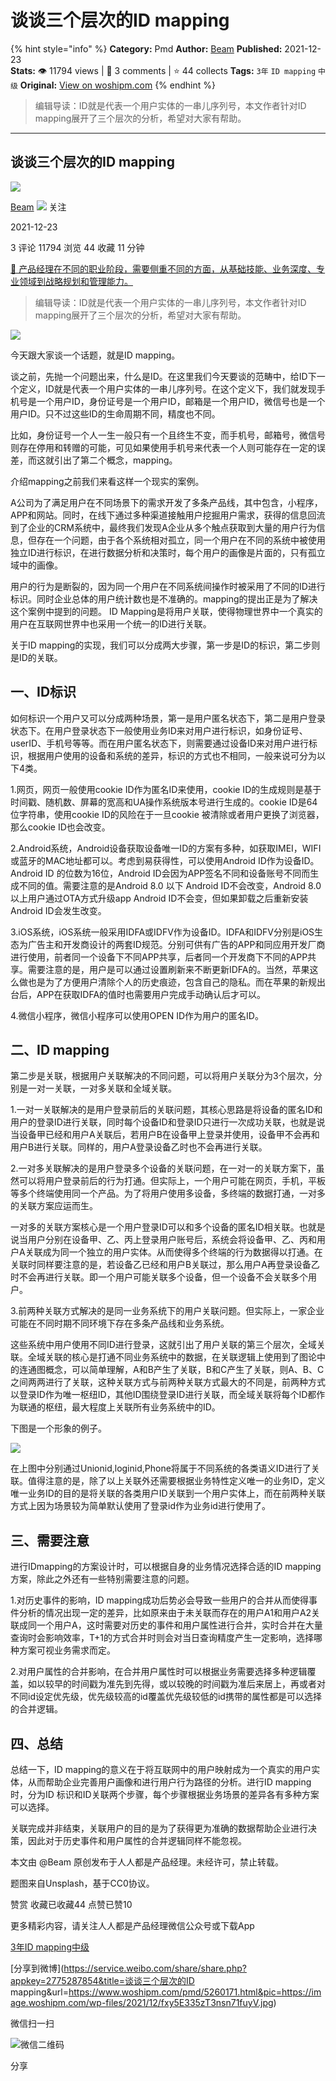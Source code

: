 # 谈谈三个层次的ID mapping
{% hint style="info" %}
**Category:** Pmd
**Author:** [Beam](https://www.woshipm.com/u/902628)
**Published:** 2021-12-23  
**Stats:** 👁️ 11794 views | 💬 3 comments | ⭐ 44 collects
**Tags:** `3年` `ID mapping` `中级`
**Original:** [View on woshipm.com](https://www.woshipm.com/pmd/5260171.html)
{% endhint %}
> 编辑导读：ID就是代表一个用户实体的一串儿序列号，本文作者针对ID mapping展开了三个层次的分析，希望对大家有帮助。

---

## 谈谈三个层次的ID mapping

[![](https://static.qidianla.com/woshipm_def_head_1.jpg?imageView2/1/w/72/h/72/q/100)](https://www.woshipm.com/u/902628)

[Beam](https://www.woshipm.com/u/902628) ![](https://static.woshipm.com/tag/1101_1@2x.png) 关注

2021-12-23

3 评论 11794 浏览 44 收藏 11 分钟

[🔗 产品经理在不同的职业阶段，需要侧重不同的方面，从基础技能、业务深度、专业领域到战略规划和管理能力。](https://ke.qidianla.com/courses/90pm)

> 编辑导读：ID就是代表一个用户实体的一串儿序列号，本文作者针对ID mapping展开了三个层次的分析，希望对大家有帮助。

![](https://image.woshipm.com/wp-files/2021/12/fxy5E335zT3nsn71fuyV.jpg)

今天跟大家谈一个话题，就是ID mapping。

谈之前，先抛一个问题出来，什么是ID。在这里我们今天要谈的范畴中，给ID下一个定义，ID就是代表一个用户实体的一串儿序列号。在这个定义下，我们就发现手机号是一个用户ID，身份证号是一个用户ID，邮箱是一个用户ID，微信号也是一个用户ID。只不过这些ID的生命周期不同，精度也不同。

比如，身份证号一个人一生一般只有一个且终生不变，而手机号，邮箱号，微信号则存在停用和转赠的可能，可见如果使用手机号来代表一个人则可能存在一定的误差，而这就引出了第二个概念，mapping。

介绍mapping之前我们来看这样一个现实的案例。

A公司为了满足用户在不同场景下的需求开发了多条产品线，其中包含，小程序，APP和网站。同时，在线下通过多种渠道接触用户挖掘用户需求，获得的信息回流到了企业的CRM系统中，最终我们发现A企业从多个触点获取到大量的用户行为信息，但存在一个问题，由于各个系统相对孤立，同一个用户在不同的系统中被使用独立ID进行标识，在进行数据分析和决策时，每个用户的画像是片面的，只有孤立域中的画像。

用户的行为是断裂的，因为同一个用户在不同系统间操作时被采用了不同的ID进行标识。同时企业总体的用户统计数也是不准确的。mapping的提出正是为了解决这个案例中提到的问题。 ID Mapping是将用户关联，使得物理世界中一个真实的用户在互联网世界中也采用一个统一的ID进行关联。

关于ID mapping的实现，我们可以分成两大步骤，第一步是ID的标识，第二步则是ID的关联。

## 一、ID标识

如何标识一个用户又可以分成两种场景，第一是用户匿名状态下，第二是用户登录状态下。在用户登录状态下一般使用业务ID来对用户进行标识，如身份证号、userID、手机号等等。而在用户匿名状态下，则需要通过设备ID来对用户进行标识，根据用户使用的设备和系统的差异，标识的方式也不相同，一般来说可分为以下4类。

1.网页，网页一般使用cookie ID作为匿名ID来使用，cookie ID的生成规则是基于时间戳、随机数、屏幕的宽高和UA操作系统版本号进行生成的。cookie ID是64位字符串，使用cookie ID的风险在于一旦cookie 被清除或者用户更换了浏览器，那么cookie ID也会改变。

2.Android系统，Android设备获取设备唯一ID的方案有多种，如获取IMEI，WIFI或蓝牙的MAC地址都可以。考虑到易获得性，可以使用Android ID作为设备ID。Android ID 的位数为16位，Android ID会因为APP签名不同和设备账号不同而生成不同的值。需要注意的是Android 8.0 以下 Android ID不会改变，Android 8.0以上用户通过OTA方式升级app Android ID不会变，但如果卸载之后重新安装 Android ID会发生改变。

3.iOS系统，iOS系统一般采用IDFA或IDFV作为设备ID。IDFA和IDFV分别是iOS生态为广告主和开发商设计的两套ID规范。分别可供有广告的APP和同应用开发厂商进行使用，前者同一个设备下不同APP共享，后者同一个开发商下不同的APP共享。需要注意的是，用户是可以通过设置刷新来不断更新IDFA的。当然，苹果这么做也是为了方便用户清除个人的历史痕迹，包含自己的隐私。而在苹果的新规出台后，APP在获取IDFA的值时也需要用户完成手动确认后才可以。

4.微信小程序，微信小程序可以使用OPEN ID作为用户的匿名ID。

## 二、ID mapping

第二步是关联，根据用户关联解决的不同问题，可以将用户关联分为3个层次，分别是一对一关联，一对多关联和全域关联。

1.一对一关联解决的是用户登录前后的关联问题，其核心思路是将设备的匿名ID和用户的登录ID进行关联，同时每个设备ID和登录ID只进行一次成功关联，也就是说当设备甲已经和用户A关联后，若用户B在设备甲上登录并使用，设备甲不会再和用户B进行关联。同样的，用户A登录设备乙时也不会再进行关联。

2.一对多关联解决的是用户登录多个设备的关联问题，在一对一的关联方案下，虽然可以将用户登录前后的行为打通。但实际上，一个用户可能在网页，手机，平板等多个终端使用同一个产品。为了将用户使用多设备，多终端的数据打通，一对多的关联方案应运而生。

一对多的关联方案核心是一个用户登录ID可以和多个设备的匿名ID相关联。也就是说当用户分别在设备甲、乙、丙上登录用户账号后，系统会将设备甲、乙、丙和用户A关联成为同一个独立的用户实体。从而使得多个终端的行为数据得以打通。在关联时同样要注意的是，若设备乙已经和用户B关联过，那么用户A再登录设备乙时不会再进行关联。即一个用户可能关联多个设备，但一个设备不会关联多个用户。

3.前两种关联方式解决的是同一业务系统下的用户关联问题。但实际上，一家企业可能在不同时期不同环境下存在多条产品线和业务系统。

这些系统中用户使用不同ID进行登录，这就引出了用户关联的第三个层次，全域关联。全域关联的核心是打通不同业务系统中的数据，在关联逻辑上使用到了图论中的连通图概念，可以简单理解，A和B产生了关联，B和C产生了关联，则A、B、C之间两两进行了关联，这种关联方式与前两种关联方式最大的不同是，前两种方式以登录ID作为唯一枢纽ID，其他ID围绕登录ID进行关联，而全域关联将每个ID都作为联通的枢纽，最大程度上关联所有业务系统中的ID。

下图是一个形象的例子。

![](https://image.woshipm.com/wp-files/2021/12/frPnApuFxL8VTRR7pGPT.png)

在上图中分别通过Unionid,loginid,Phone将属于不同系统的各类语义ID进行了关联。值得注意的是，除了以上关联外还需要根据业务特性定义唯一的业务ID，定义唯一业务ID的目的是将关联的各类用户ID关联到一个用户实体上，而在前两种关联方式上因为场景较为简单默认使用了登录id作为业务id进行使用了。

## 三、需要注意

进行IDmapping的方案设计时，可以根据自身的业务情况选择合适的ID mapping方案，除此之外还有一些特别需要注意的问题。

1.对历史事件的影响，ID mapping成功后势必会导致一些用户的合并从而使得事件分析的情况出现一定的差异，比如原来由于未关联而存在的用户A1和用户A2关联成同一个用户A，这时需要对历史的事件和用户属性进行合并，实时合并在大量查询时会影响效率，T+1的方式合并时则会对当日查询精度产生一定影响，选择哪种方案可视业务需求而定。

2.对用户属性的合并影响，在合并用户属性时可以根据业务需要选择多种逻辑覆盖，如以较早的时间戳为准先到先得，或以较晚的时间戳为准后来居上，再或者对不同id设定优先级，优先级较高的id覆盖优先级较低的id携带的属性都是可以选择的合并逻辑。

## 四、总结

总结一下，ID mapping的意义在于将互联网中的用户映射成为一个真实的用户实体，从而帮助企业完善用户画像和进行用户行为路径的分析。进行ID mapping时，分为ID 标识和ID关联两个步骤，每个步骤根据业务场景的差异各有多种方案可以选择。

关联完成并非结束，关联用户的目的是为了获得更为准确的数据帮助企业进行决策，因此对于历史事件和用户属性的合并逻辑同样不能忽视。

本文由 @Beam 原创发布于人人都是产品经理。未经许可，禁止转载。

题图来自Unsplash，基于CC0协议。

赞赏 收藏已收藏44 点赞已赞10

更多精彩内容，请关注人人都是产品经理微信公众号或下载App

[3年](https://www.woshipm.com/tag/3%e5%b9%b4)[ID mapping](https://www.woshipm.com/tag/id-mapping)[中级](https://www.woshipm.com/tag/%e4%b8%ad%e7%ba%a7)

[分享到微博](https://service.weibo.com/share/share.php?appkey=2775287854&title=谈谈三个层次的ID mapping&url=https://www.woshipm.com/pmd/5260171.html&pic=https://image.woshipm.com/wp-files/2021/12/fxy5E335zT3nsn71fuyV.jpg)

微信扫一扫

![微信二维码](https://api.pwmqr.com/qrcode/create/?url=https://www.woshipm.com/pmd/5260171.html)

分享
